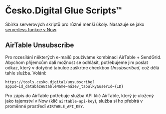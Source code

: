 # Česko.Digital Glue Scripts™

Sbírka serverových skriptů pro různé menší úkoly. Nasazuje se jako [serverless funkce v Now](https://vercel.com/docs/v2/serverless-functions/introduction).

## AirTable Unsubscribe

Pro rozesílání některých e-mailů používáme kombinaci AirTable + SendGrid. Abychom příjemcům dali možnost se odhlásit, potřebujeme jim poslat odkaz, který v dotyčné tabulce zaškrtne checkbox _Unsubscribed_, což dělá tahle služba. Volání:

```
https://tools.cesko.digital/unsubscribe?appId=id_databáze&tableName=název_tabulky&userId={ID}
```

Pro zápis do AirTable potřebuje služba API klíč AirTable, který je uložený jako tajemství v Now (klíč `airtable-api-key`), služba si ho přebírá v proměnné prostředí `AIRTABLE_API_KEY`.